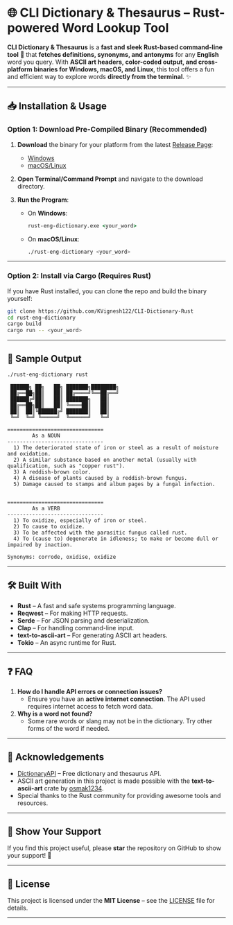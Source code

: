 # 🌐 CLI Dictionary & Thesaurus – Rust-powered Word Lookup Tool

**CLI Dictionary & Thesaurus** is a **fast and sleek Rust-based command-line tool** 🚀 that **fetches definitions, synonyms, and antonyms** for any **English** word you query. With **ASCII art headers, color-coded output, and cross-platform binaries for Windows, macOS, and Linux**, this tool offers a fun and efficient way to explore words **directly from the terminal**. ✨

---

## 📥 Installation & Usage

### **Option 1: Download Pre-Compiled Binary (Recommended)**

1. **Download** the binary for your platform from the latest [Release Page](https://github.com/your-username/rust-eng-dictionary/releases):

   - [Windows](https://github.com/KVignesh122/CLI-Dictionary-Rust/releases/download/v1.0.1/rust-eng-dictionary.exe)
   - [macOS/Linux](https://github.com/KVignesh122/CLI-Dictionary-Rust/releases/download/v1.0.0/rust-eng-dictionary)
2. **Open Terminal/Command Prompt** and navigate to the download directory.
3. **Run the Program**:

   - On **Windows**:
     ```cmd
     rust-eng-dictionary.exe <your_word>
     ```
   - On **macOS/Linux**:
     ```bash
     ./rust-eng-dictionary <your_word>
     ```

---

### **Option 2: Install via Cargo (Requires Rust)**

If you have Rust installed, you can clone the repo and build the binary yourself:

```bash
git clone https://github.com/KVignesh122/CLI-Dictionary-Rust
cd rust-eng-dictionary
cargo build
cargo run -- <your_word>
```

---

## 🎨 Sample Output

```bash
./rust-eng-dictionary rust
```

```
 ██████╗ ██╗   ██╗ ███████╗████████╗
 ██╔══██╗██║   ██║ ██╔════╝╚══██╔══╝
 ██████╔╝██║   ██║ ███████╗   ██║   
 ██╔══██╗██║   ██║ ╚════██║   ██║   
 ██║  ██║╚██████╔╝ ███████║   ██║   
 ╚═╝  ╚═╝ ╚═════╝  ╚══════╝   ╚═╝   

===============================
        As a NOUN
-------------------------------
  1) The deteriorated state of iron or steel as a result of moisture and oxidation.
  2) A similar substance based on another metal (usually with qualification, such as "copper rust").
  3) A reddish-brown color.
  4) A disease of plants caused by a reddish-brown fungus.
  5) Damage caused to stamps and album pages by a fungal infection.


===============================
        As a VERB
-------------------------------
  1) To oxidize, especially of iron or steel.
  2) To cause to oxidize.
  3) To be affected with the parasitic fungus called rust.
  4) To (cause to) degenerate in idleness; to make or become dull or impaired by inaction.

Synonyms: corrode, oxidise, oxidize
```

---

## 🛠️ Built With

- **Rust** – A fast and safe systems programming language.
- **Reqwest** – For making HTTP requests.
- **Serde** – For JSON parsing and deserialization.
- **Clap** – For handling command-line input.
- **text-to-ascii-art** – For generating ASCII art headers.
- **Tokio** – An async runtime for Rust.

---

## ❓ FAQ

1. **How do I handle API errors or connection issues?**
   - Ensure you have an **active internet connection**. The API used requires internet access to fetch word data.
2. **Why is a word not found?**
   - Some rare words or slang may not be in the dictionary. Try other forms of the word if needed.

---

## 🙌 Acknowledgements

- [DictionaryAPI](https://dictionaryapi.dev/) – Free dictionary and thesaurus API.
- ASCII art generation in this project is made possible with the **text-to-ascii-art** crate by [osmak1234](https://github.com/osmak1234/text-to-ascii-art).
- Special thanks to the Rust community for providing awesome tools and resources.

---

## 🌟 Show Your Support

If you find this project useful, please **star** the repository on GitHub to show your support! 🚀

---

## 📄 License

This project is licensed under the **MIT License** – see the [LICENSE](LICENSE) file for details.

---
